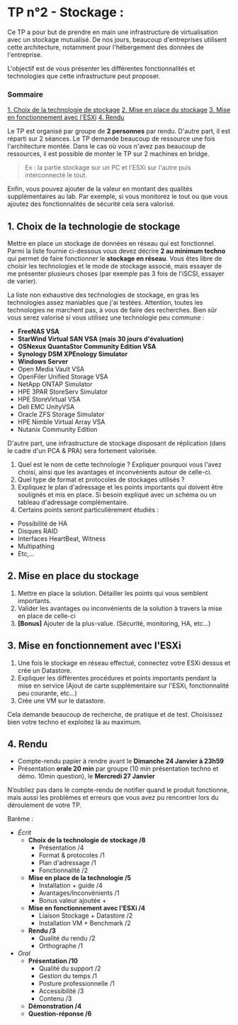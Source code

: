 # TP n°2 - Stockage :

Ce TP a pour but de prendre en main une infrastructure de virtualisation avec un stockage mutualisé. De nos jours, beaucoup d'entreprises utilisent cette architecture, notamment pour l'hébergement des données de l'entreprise.

L'objectif est de vous présenter les différentes fonctionnalités et technologies que cette infrastructure peut proposer.

### Sommaire

[1. Choix de la technologie de stockage](#1-choix-de-la-technologie-de-stockage)
[2. Mise en place du stockage](#2-mise-en-place-du-stockage)
[3. Mise en fonctionnement avec l'ESXi](#3-mise-en-fonctionnement-avec-lesxi)
[4. Rendu](#4-rendu)

Le TP est organisé par groupe de **2 personnes** par rendu. D'autre part, il est réparti sur 2 séances. Le TP demande beaucoup de ressource une fois l'architecture montée. Dans le cas où vous n'avez pas beaucoup de ressources, il est possible de monter le TP sur 2 machines en bridge. 

> Ex : la partie stockage sur un PC et l'ESXi sur l'autre puis interconnecté le tout.

Enfin, vous pouvez ajouter de la valeur en montant des qualités supplémentaires au lab. Par exemple, si vous monitorez le tout ou que vous ajoutez des fonctionnalités de sécurité cela sera valorisé.

## 1. Choix de la technologie de stockage

Mettre en place un stockage de données en réseau qui est fonctionnel. Parmi la liste fournie ci-dessous vous devez décrire **2 au minimum techno** qui permet de faire fonctionner le **stockage en réseau**. Vous êtes libre de choisir les technologies et le mode de stockage associé, mais essayer de me présenter plusieurs choses (par exemple pas 3 fois de l'iSCSI, essayer de varier).

La liste non exhaustive des technologies de stockage, en gras les technologies assez maniables que j'ai testées. Attention, toutes les technologies ne marchent pas, à vous de faire des recherches. Bien sûr vous serez valorisé si vous utilisez une technologie peu commune :

- **FreeNAS VSA** 
- **StarWind Virtual SAN VSA (mais 30 jours d'évaluation)** 
- **OSNexux QuantaStor Community Edition VSA**  
- **Synology DSM XPEnology Simulator** 
- **Windows Server**
- Open Media Vault VSA 
- OpenFiler Unified Storage VSA 
- NetApp ONTAP Simulator 
- HPE 3PAR StoreServ Simulator
- HPE StoreVirtual VSA 
- Dell EMC UnityVSA  
- Oracle ZFS Storage Simulator 
- HPE Nimble Virtual Array VSA 
- Nutanix Community Edition  

D'autre part, une infrastructure de stockage disposant de réplication (dans le cadre d'un PCA & PRA) sera fortement valorisée.

1. Quel est le nom de cette technologie ? Expliquer pourquoi vous l'avez choisi, ainsi que les avantages et inconvénients autour de celle-ci.
2. Quel type de format et protocoles de stockages utilisés ?
3. Expliquez le plan d'adressage et les points importants qui doivent être soulignés et mis en place. Si besoin expliqué avec un schéma ou un tableau d'adressage complémentaire. 
4. Certains points seront particulièrement étudiés :
  - Possibilité de HA
  - Disques RAID
  - Interfaces HeartBeat, Witness
  - Multipathing
  - Etc,...

## 2. Mise en place du stockage

1. Mettre en place la solution. Détailler les points qui vous semblent importants.
2. Valider les avantages ou inconvénients de la solution à travers la mise en place de celle-ci
3. **[Bonus]** Ajouter de la plus-value. (Sécurité, monitoring, HA, etc...)

## 3. Mise en fonctionnement avec l'ESXi

1. Une fois le stockage en réseau effectué, connectez votre ESXi dessus et crée un Datastore. 
2. Expliquer les différentes procédures et points importants pendant la mise en service (Ajout de carte supplémentaire sur l'ESXi, fonctionnalité peu courante, etc...) 
3. Crée une VM sur le datastore.

Cela demande beaucoup de recherche, de pratique et de test. Choisissez bien votre techno et exploitez là au maximum.

## 4. Rendu

- Compte-rendu papier à rendre avant le **Dimanche 24 Janvier à 23h59**
- Présentation **orale 20 min** par groupe (10 min présentation techno et démo. 10min question), le **Mercredi 27 Janvier**

N’oubliez pas dans le compte-rendu de notifier quand le produit fonctionne, mais aussi les problèmes et erreurs que vous avez pu rencontrer lors du déroulement de votre TP. 

Barème :

- _Écrit_
  - **Choix de la technologie de stockage /8**
    - Présentation /4
    - Format & protocoles /1
    - Plan d'adressage /1
    - Fonctionnalité /2
  - **Mise en place de la technologie /5**
    - Installation + guide /4
    - Avantages/Inconvénients /1
    - Bonus valeur ajoutée +
  - **Mise en fonctionnement avec l'ESXi /4**
    - Liaison Stockage + Datastore /2
    - Installation VM + Benchmark /2
  - **Rendu /3**
    - Qualité du rendu /2
    - Orthographe /1
- _Oral_
  - **Présentation /10**
    - Qualité du support /2
    - Gestion du temps /1
    - Posture professionnelle /1
    - Accessibilité /3
    - Contenu /3
  - **Démonstration /4**
  - **Question-réponse /6**

